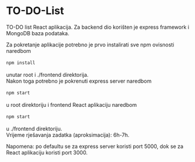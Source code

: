 # TO-DO-List
TO-DO list React aplikacija. Za backend dio korišten je express framework i MongoDB baza podataka.

Za pokretanje aplikacije potrebno je prvo instalirati sve npm ovisnosti naredbom
<br />
<br />
<code>npm install</code>
<br />
<br />
unutar root i ./frontend direktorija.
<br />
Nakon toga potrebno je pokrenuti express server naredbom
<br /> 
<br />
<code>npm start</code>
<br />
<br />
u root direktoriju i frontend React aplikaciju naredbom
<br />
<br />
<code>npm start</code>
<br />
<br />
u ./frontend direktoriju.
<br />
Vrijeme rješavanja zadatka (aproksimacija): 6h-7h.

Napomena: po defaultu se za express server koristi port 5000, dok se za React aplikaciju koristi port 3000.
